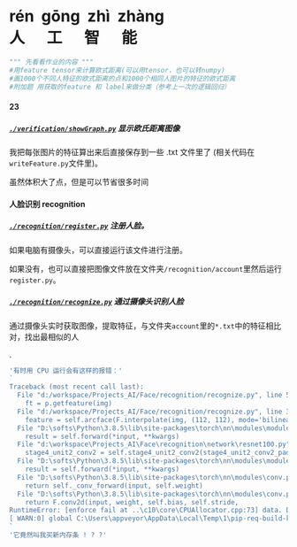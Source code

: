 <h1 style="white-space:pre">rén  gōng  zhì  zhàng<br/>人      工      智      能</h1>

```python
""" 先看看作业的内容 """
#用feature tensor来计算欧式距离(可以用tensor，也可以转numpy)
#画1000个不同人特征的欧式距离的点和1000个相同人图片的特征的欧式距离
#附加题 用获取的feature 和 label来做分类（参考上一次的逻辑回归）
```

#### 23

##### [`./verification/showGraph.py`](./verification/showGraph.py) 显示欧氏距离图像

我把每张图片的特征算出来后直接保存到一些 .txt 文件里了 (相关代码在`writeFeature.py`文件里)。

虽然体积大了点，但是可以节省很多时间

#### 人脸识别 recognition

##### [`./recognition/register.py`](./recognition/register.py) 注册人脸。

如果电脑有摄像头，可以直接运行该文件进行注册。

如果没有，也可以直接把图像文件放在文件夹`/recognition/account`里然后运行`register.py`。

##### [`./recognition/recognize.py`](./recognition/recognize.py) 通过摄像头识别人脸

通过摄像头实时获取图像，提取特征，与文件夹`account`里的`*.txt`中的特征相比对，找出最相似的人

.



```js
'有时用 CPU 运行会有这样的报错：'
`
Traceback (most recent call last):
  File "d:/workspace/Projects_AI/Face/recognition/recognize.py", line 50, in <module>
    ft = p.getfeature(img)
  File "d:/workspace/Projects_AI/Face/recognition/recognize.py", line 31, in getfeature
    feature = self.arcface(F.interpolate(img, (112, 112), mode='bilinear', align_corners=True))
  File "D:\softs\Python\3.8.5\lib\site-packages\torch\nn\modules\module.py", line 727, in _call_impl
    result = self.forward(*input, **kwargs)
  File "d:\workspace\Projects_AI\Face\recognition\network\resnet100.py", line 814, in forward
    stage4_unit2_conv2 = self.stage4_unit2_conv2(stage4_unit2_conv2_pad)
  File "D:\softs\Python\3.8.5\lib\site-packages\torch\nn\modules\module.py", line 727, in _call_impl
    result = self.forward(*input, **kwargs)
  File "D:\softs\Python\3.8.5\lib\site-packages\torch\nn\modules\conv.py", line 423, in forward
    return self._conv_forward(input, self.weight)
  File "D:\softs\Python\3.8.5\lib\site-packages\torch\nn\modules\conv.py", line 419, in _conv_forward
    return F.conv2d(input, weight, self.bias, self.stride,
RuntimeError: [enforce fail at ..\c10\core\CPUAllocator.cpp:73] data. DefaultCPUAllocator: not enough memory: you tried to allocate 9437184 bytes. Buy new RAM!
[ WARN:0] global C:\Users\appveyor\AppData\Local\Temp\1\pip-req-build-kh7iq4w7\opencv\modules\videoio\src\cap_msmf.cpp (434) \`anonymous-namespace'::SourceReaderCB::~SourceReaderCB terminating async callback
`
'它竟然叫我买新内存条 ! ? ?'

```


